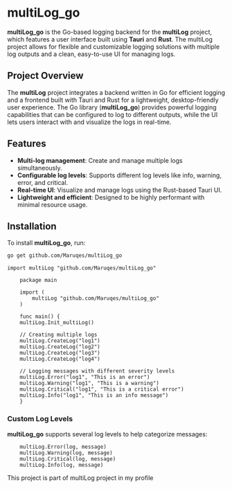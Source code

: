 # multiLog_go

**multiLog_go** is the Go-based logging backend for the **multiLog** project, which features a user interface built using **Tauri** and **Rust**. The multiLog project allows for flexible and customizable logging solutions with multiple log outputs and a clean, easy-to-use UI for managing logs.

## Project Overview

The **multiLog** project integrates a backend written in Go for efficient logging and a frontend built with Tauri and Rust for a lightweight, desktop-friendly user experience. The Go library (**multiLog_go**) provides powerful logging capabilities that can be configured to log to different outputs, while the UI lets users interact with and visualize the logs in real-time.

## Features

- **Multi-log management**: Create and manage multiple logs simultaneously.
- **Configurable log levels**: Supports different log levels like info, warning, error, and critical.
- **Real-time UI**: Visualize and manage logs using the Rust-based Tauri UI.
- **Lightweight and efficient**: Designed to be highly performant with minimal resource usage.

## Installation

To install **multiLog_go**, run:

```bash
go get github.com/Maruqes/multiLog_go


```
    import multiLog "github.com/Maruqes/multiLog_go"

```
    package main

    import (
        multiLog "github.com/Maruqes/multiLog_go"
    )

    func main() {
    multiLog.Init_multiLog()
    
    // Creating multiple logs
    multiLog.CreateLog("log1")
    multiLog.CreateLog("log2")
    multiLog.CreateLog("log3")
    multiLog.CreateLog("log4")

    // Logging messages with different severity levels
    multiLog.Error("log1", "This is an error")
    multiLog.Warning("log1", "This is a warning")
    multiLog.Critical("log1", "This is a critical error")
    multiLog.Info("log1", "This is an info message")
    }
```



### Custom Log Levels

**multiLog_go** supports several log levels to help categorize messages:

```
    multiLog.Error(log, message) 
    multiLog.Warning(log, message)
    multiLog.Critical(log, message) 
    multiLog.Info(log, message)
```


This project is part of multiLog project in my profile